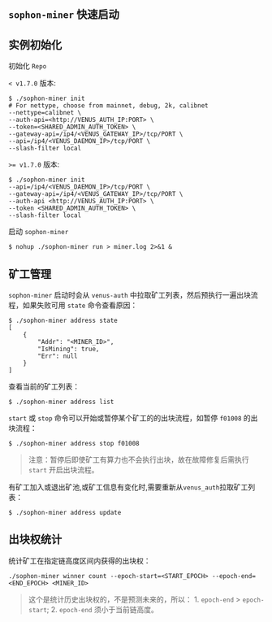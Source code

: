 ## `sophon-miner` 快速启动

## 实例初始化

初始化 `Repo`

`< v1.7.0` 版本:
```shell script
$ ./sophon-miner init
# For nettype, choose from mainnet, debug, 2k, calibnet
--nettype=calibnet \
--auth-api=<http://VENUS_AUTH_IP:PORT> \
--token=<SHARED_ADMIN_AUTH_TOKEN> \
--gateway-api=/ip4/<VENUS_GATEWAY_IP>/tcp/PORT \
--api=/ip4/<VENUS_DAEMON_IP>/tcp/PORT \
--slash-filter local
```

`>= v1.7.0` 版本:
```shell script
$ ./sophon-miner init
--api=/ip4/<VENUS_DAEMON_IP>/tcp/PORT \
--gateway-api=/ip4/<VENUS_GATEWAY_IP>/tcp/PORT \
--auth-api <http://VENUS_AUTH_IP:PORT> \
--token <SHARED_ADMIN_AUTH_TOKEN> \
--slash-filter local
```

启动 `sophon-miner`

```shell script
$ nohup ./sophon-miner run > miner.log 2>&1 &
```

## 矿工管理

`sophon-miner` 启动时会从 `venus-auth` 中拉取矿工列表，然后预执行一遍出块流程，如果失败可用 `state` 命令查看原因：

```shell script
$ ./sophon-miner address state
[
	{
		"Addr": "<MINER_ID>",
		"IsMining": true,
		"Err": null
	}
]
```

查看当前的矿工列表：

```shell script
$ ./sophon-miner address list
```


`start` 或 `stop` 命令可以开始或暂停某个矿工的的出块流程，如暂停 `f01008` 的出块流程：

```shell script
$ ./sophon-miner address stop f01008
```
> 注意：暂停后即使矿工有算力也不会执行出块，故在故障修复后需执行 `start` 开启出块流程。


有矿工加入或退出矿池,或矿工信息有变化时,需要重新从`venus_auth`拉取矿工列表：

```shell script
$ ./sophon-miner address update
```

## 出块权统计

统计矿工在指定链高度区间内获得的出块权：

```shell script
./sophon-miner winner count --epoch-start=<START_EPOCH> --epoch-end=<END_EPOCH> <MINER_ID>
```

> 这个是统计历史出块权的，不是预测未来的，所以： 1. `epoch-end` > `epoch-start`; 2. `epoch-end` 须小于当前链高度。
